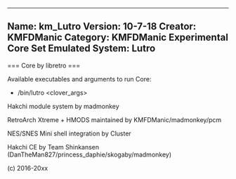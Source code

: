 -----------------------
Name: km_Lutro
Version: 10-7-18
Creator: KMFDManic
Category: KMFDManic Experimental Core Set
Emulated System: Lutro
-----------------------
=== Core by libretro ===

Available executables and arguments to run Core:
- /bin/lutro <rom> <clover_args>

Hakchi module system by madmonkey

RetroArch Xtreme + HMODS maintained by KMFDManic/madmonkey/pcm

NES/SNES Mini shell integration by Cluster

Hakchi CE by Team Shinkansen (DanTheMan827/princess_daphie/skogaby/madmonkey)

(c) 2016-20xx
